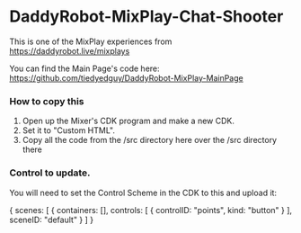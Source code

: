 # DaddyRobot-MixPlay-Chat-Shooter

This is one of the MixPlay experiences from https://daddyrobot.live/mixplays

You can find the Main Page's code here: https://github.com/tiedyedguy/DaddyRobot-MixPlay-MainPage


### How to copy this

1. Open up the Mixer's CDK program and make a new CDK.  
2. Set it to "Custom HTML". 
3. Copy all the code from the /src directory here over the /src directory there


### Control to update.

You will need to set the Control Scheme in the CDK to this and upload it:

{
  scenes: [
    {
      containers: [],
      controls: [
        {
          controlID: "points",
          kind: "button"
        }
      ],
      sceneID: "default"
    }
  ]
}

